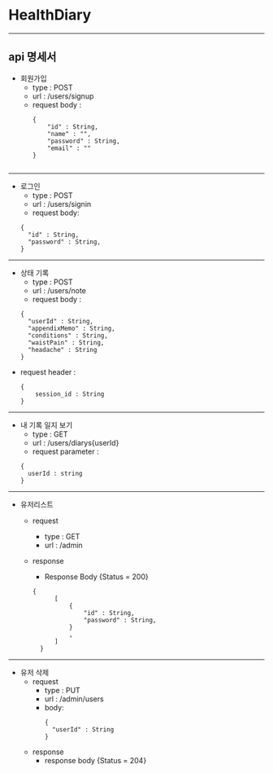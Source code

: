 # HealthDiary

---
## api 명세서

- 회원가입
  - type : POST   
  - url : /users/signup
  - request body :
    ````
    {
        "id" : String,
        "name" : "",
        "password" : String,
        "email" : ""
    }
   
---
- 로그인 
  - type : POST
  - url : /users/signin
  - request body:
  ````
  {
    "id" : String,
    "password" : String,
  }
  ````
---
- 상태 기록
  - type : POST
  - url : /users/note
  - request body :
  ````
  {
    "userId" : String,
    "appendixMemo" : String,
    "conditions" : String,
    "waistPain" : String,
    "headache" : String
  }
  
  ````
- request header :
    ````
    {
        session_id : String
    }
    
    ````

---
- 내 기록 일지 보기
  - type : GET
  - url : /users/diarys{userId}
  - request parameter :
  ````
  {
    userId : string
  }
  
  ````
---
- 유저리스트
  - request
    - type : GET
    - url : /admin
    

  - response
    - Response Body {Status = 200}
    ````
    {
          [
              {
                  "id" : String,
                  "password" : String,
              }
              ,
          ]
      }
    ````
---
- 유저 삭제
  - request
    - type : PUT
    - url : /admin/users
    - body:
      ````
      {
        "userId" : String
      }
      ````
  - response
    - response body {Status = 204}
    